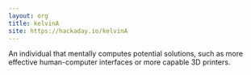 ```yaml
---
layout: org
title: kelvinA
site: https://hackaday.io/kelvinA
---
```

An individual that mentally computes potential solutions, such as more effective human-computer interfaces or more capable 3D printers.
